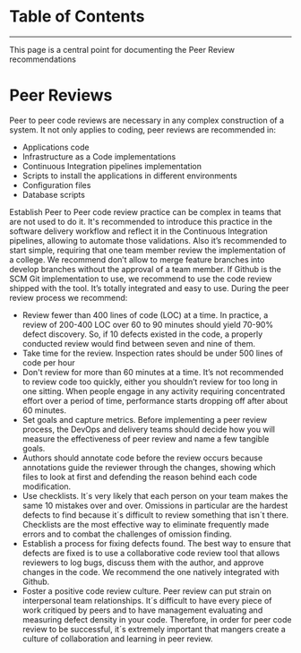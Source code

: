 
Table of Contents
=================




---


This page is a central point for documenting the Peer Review recommendations


# Peer Reviews

Peer to peer code reviews are necessary in any complex construction of a system.
It not only applies to coding, peer reviews are recommended in:

- Applications code
- Infrastructure as a Code implementations
- Continuous Integration pipelines implementation
- Scripts to install the applications in different environments
- Configuration files
- Database scripts

Establish Peer to Peer code review practice can be complex in teams that are not used to do it.
It's recommended to introduce this practice in the software delivery workflow and reflect it in the Continuous Integration pipelines, allowing to automate those validations.
Also it’s recommended to start simple, requiring that one team member review the implementation of a college.
We recommend don’t allow to merge feature branches into develop branches without the approval of a team member.
If Github is the SCM Git implementation to use, we recommend to use the code review shipped with the tool. It’s totally integrated and easy to use.
During the peer review process we recommend:

- Review fewer than 400 lines of code (LOC) at a time. In practice, a review of 200-400 LOC over 60 to 90 minutes should yield 70-90% defect discovery. So, if 10 defects existed in the code, a properly conducted review would find between seven and nine of them.
- Take time for the review. Inspection rates should be under 500 lines of code per hour
- Don't review for more than 60 minutes at a time. It’s not recommended to review code too quickly, either you shouldn’t review for too long in one sitting. When people engage in any activity requiring concentrated effort over a period of time, performance starts dropping off after about 60 minutes.
- Set goals and capture metrics. Before implementing a peer review process, the DevOps and delivery teams should decide how you will measure the effectiveness of peer review and name a few tangible goals.
- Authors should annotate code before the review occurs because annotations guide the reviewer through the changes, showing which files to look at first and defending the reason behind each code modification.
- Use checklists. It´s very likely that each person on your team makes the same 10 mistakes over and over. Omissions in particular are the hardest defects to find because it´s difficult to review something that isn´t there. Checklists are the most effective way to eliminate frequently made errors and to combat the challenges of omission finding.
- Establish a process for fixing defects found. The best way to ensure that defects are fixed is to use a collaborative code review tool that allows reviewers to log bugs, discuss them with the author, and approve changes in the code. We recommend the one natively integrated with Github.
- Foster a positive code review culture. Peer review can put strain on interpersonal team relationships. It´s difficult to have every piece of work critiqued by peers and to have management evaluating and measuring defect density in your code. Therefore, in order for peer code review to be successful, it´s extremely important that mangers create a culture of collaboration and learning in peer review.